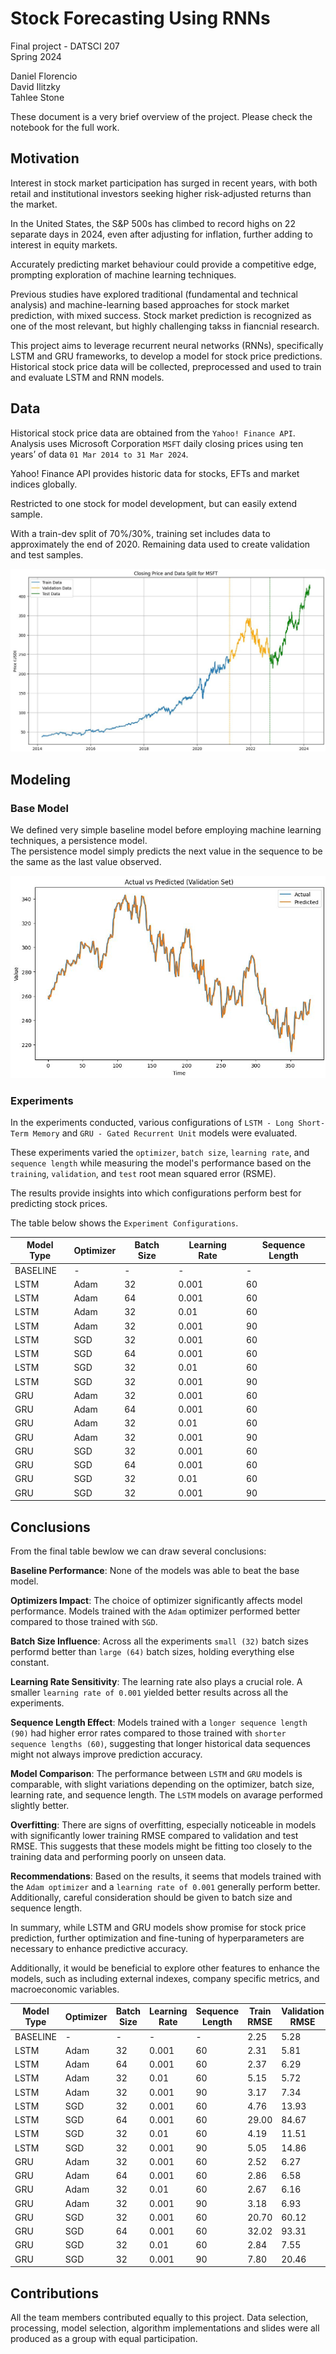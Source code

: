 # Stock Forecasting Using RNNs

Final project - DATSCI 207  
Spring 2024  

Daniel Florencio   
David Ilitzky  
Tahlee Stone  

These document is a very brief overview of the project. Please check the notebook for the full work.

## Motivation

Interest in stock market participation has surged in recent years, with both retail and institutional investors seeking higher risk-adjusted returns than the market.

In the United States, the S&P 500s has climbed to record highs on 22 separate days in 2024, even after adjusting for inflation, further adding to interest in equity markets.

Accurately predicting market behaviour could provide a competitive edge, prompting exploration of machine learning techniques.

Previous studies have explored traditional (fundamental and technical analysis) and machine-learning based approaches for stock market prediction, with mixed success. Stock market prediction is recognized as one of the most relevant, but highly challenging takss in fiancnial research.

This project aims to leverage recurrent neural networks (RNNs), specifically LSTM and GRU frameworks, to develop a model for stock price predictions. Historical stock price data will be collected, preprocessed and used to train and evaluate LSTM and RNN models.

## Data

Historical stock price data are obtained from the `Yahoo! Finance API`.  Analysis uses Microsoft Corporation `MSFT` daily closing prices using ten years’ of data `01 Mar 2014 to 31 Mar 2024`.  

Yahoo! Finance API provides historic data for stocks, EFTs and market indices globally. 

Restricted to one stock for model development, but can easily extend sample. 

With a train-dev split of 70%/30%, training set includes data to approximately the end of 2020. 
Remaining data used to create validation and test samples. 

![MSFT Stock Price](Image_1.JPG)  

## Modeling

### Base Model  

We defined very simple baseline model before employing machine learning techniques, a persistence model.  
The persistence model simply predicts the next value in the sequence to be the same as the last value observed.

![Base Model](Image_2.JPG)  

### Experiments

In the experiments conducted, various configurations of `LSTM - Long Short-Term Memory` and `GRU - Gated Recurrent Unit` models were evaluated. 

These experiments varied the `optimizer`, `batch size`, `learning rate`, and `sequence length` while measuring the model's performance based on the `training`, `validation`, and `test` root mean squared error (RSME).  

The results provide insights into which configurations perform best for predicting stock prices.  

The table below shows the `Experiment Configurations`.

<center>

| Model Type | Optimizer | Batch Size | Learning Rate | Sequence Length |
|------------|-----------|------------|---------------|-----------------|
| BASELINE   | -         | -          | -             | -               |
| LSTM       | Adam      | 32         | 0.001         | 60              |
| LSTM       | Adam      | 64         | 0.001         | 60              |
| LSTM       | Adam      | 32         | 0.01          | 60              |
| LSTM       | Adam      | 32         | 0.001         | 90              |
| LSTM       | SGD       | 32         | 0.001         | 60              |
| LSTM       | SGD       | 64         | 0.001         | 60              |
| LSTM       | SGD       | 32         | 0.01          | 60              |
| LSTM       | SGD       | 32         | 0.001         | 90              |
| GRU        | Adam      | 32         | 0.001         | 60              |
| GRU        | Adam      | 64         | 0.001         | 60              |
| GRU        | Adam      | 32         | 0.01          | 60              |
| GRU        | Adam      | 32         | 0.001         | 90              |
| GRU        | SGD       | 32         | 0.001         | 60              |
| GRU        | SGD       | 64         | 0.001         | 60              |
| GRU        | SGD       | 32         | 0.01          | 60              |
| GRU        | SGD       | 32         | 0.001         | 90              |

</center>


## Conclusions

From the final table bewlow we can draw several conclusions:  

**Baseline Performance**: None of the models was able to beat the base model.  

**Optimizers Impact**: The choice of optimizer significantly affects model performance. Models trained with the `Adam` optimizer performed better compared to those trained with `SGD`.  

**Batch Size Influence**: Across all the experiments `small (32)`  batch sizes performd better than `large (64)` batch sizes, holding everything else constant.  

**Learning Rate Sensitivity**: The learning rate also plays a crucial role. A smaller `learning rate of 0.001` yielded better results across all the experiments.  

**Sequence Length Effect**: Models trained with a `longer sequence length (90)` had higher error rates compared to those trained with `shorter sequence lengths (60)`, suggesting that longer historical data sequences might not always improve prediction accuracy.  

**Model Comparison**: The performance between `LSTM` and `GRU` models is comparable, with slight variations depending on the optimizer, batch size, learning rate, and sequence length. The `LSTM` models on avarage performed slightly better.  

**Overfitting**: There are signs of overfitting, especially noticeable in models with significantly lower training RMSE compared to validation and test RMSE. This suggests that these models might be fitting too closely to the training data and performing poorly on unseen data.  

**Recommendations**: Based on the results, it seems that models trained with the `Adam optimizer` and a `learning rate of 0.001` generally perform better. Additionally, careful consideration should be given to batch size and sequence length.  


In summary, while LSTM and GRU models show promise for stock price prediction, further optimization and fine-tuning of hyperparameters are necessary to enhance predictive accuracy.  

Additionally, it would be beneficial to explore other features to enhance the models, such as including external indexes, company specific metrics, and macroeconomic variables.  

| Model Type | Optimizer | Batch Size | Learning Rate | Sequence Length | Train RMSE   | Validation RMSE | Test RMSE |
|------------|-----------|------------|---------------|-----------------|--------------|-----------------|-----------|
| BASELINE   | -         | -          | -             | -               | 2.25         | 5.28            | **4.79** |
| LSTM       | Adam      | 32         | 0.001         | 60              | 2.31         | 5.81            | **5.17**  |
| LSTM       | Adam      | 64         | 0.001         | 60              | 2.37         | 6.29            | 7.81      |
| LSTM       | Adam      | 32         | 0.01          | 60              | 5.15         | 5.72            | 9.65      |
| LSTM       | Adam      | 32         | 0.001         | 90              | 3.17         | 7.34            | 5.86      |
| LSTM       | SGD       | 32         | 0.001         | 60              | 4.76         | 13.93           | 23.57     |
| LSTM       | SGD       | 64         | 0.001         | 60              | 29.00        | 84.67           | 113.78    |
| LSTM       | SGD       | 32         | 0.01          | 60              | 4.19         | 11.51           | 14.62     |
| LSTM       | SGD       | 32         | 0.001         | 90              | 5.05         | 14.86           | 31.54     |
| GRU        | Adam      | 32         | 0.001         | 60              | 2.52         | 6.27            | 5.33      |
| GRU        | Adam      | 64         | 0.001         | 60              | 2.86         | 6.58            | 5.69      |
| GRU        | Adam      | 32         | 0.01          | 60              | 2.67         | 6.16            | 15.41     |
| GRU        | Adam      | 32         | 0.001         | 90              | 3.18         | 6.93            | 5.61      |
| GRU        | SGD       | 32         | 0.001         | 60              | 20.70        | 60.12           | 78.89     |
| GRU        | SGD       | 64         | 0.001         | 60              | 32.02        | 93.31           | 120.70    |
| GRU        | SGD       | 32         | 0.01          | 60              | 2.84         | 7.55            | 8.23      |
| GRU        | SGD       | 32         | 0.001         | 90              | 7.80         | 20.46           | 30.43     |

## Contributions

All the team members contributed equally to this project. Data selection, processing, model selection, algorithm implementations and slides were all produced as a group with equal participation.